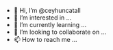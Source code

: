 - 👋 Hi, I’m @ceyhuncatall
- 👀 I’m interested in ...
- 🌱 I’m currently learning ...
- 💞️ I’m looking to collaborate on ...
- 📫 How to reach me ...

<!---
ceyhuncatall/ceyhuncatall is a ✨ special ✨ repository because its `README.md` (this file) appears on your GitHub profile.
You can click the Preview link to take a look at your changes.
--->
